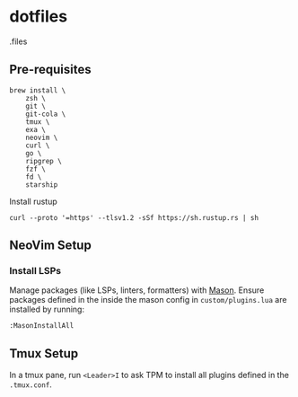 # dotfiles

.files

## Pre-requisites

```
brew install \
    zsh \
    git \
    git-cola \
    tmux \
    exa \
    neovim \
    curl \
    go \
    ripgrep \
    fzf \
    fd \
    starship
```

Install rustup

```
curl --proto '=https' --tlsv1.2 -sSf https://sh.rustup.rs | sh
```

## NeoVim Setup

### Install LSPs

Manage packages (like LSPs, linters, formatters) with [Mason](https://github.com/williamboman/mason.nvim). Ensure packages defined in the inside the mason config in `custom/plugins.lua` are installed by running:

```
:MasonInstallAll
```

## Tmux Setup

In a tmux pane, run `<Leader>I` to ask TPM to install all plugins defined in the `.tmux.conf`.
